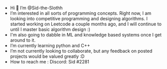 -  Hi 👋 I’m @Sid-the-Slothh
- I’m interested in all sorts of programming concepts. Right now, I am looking into competitive programming and designing algorithms. I started working on Leetcode a couple months ago, and I will continue to until I master basic algorithm design :) 
- I'm also going to dabble in ML and knowledge based systems once I get around to it.
- I’m currently learning python and C++
- I’m not currently looking to collaborate, but any feedback on posted projects would be valued greatly :D
- How to reach me : Discord: Sid #2281

<!---
Sid-the-Slothh/Sid-the-Slothh is a ✨ special ✨ repository because its `README.md` (this file) appears on your GitHub profile.
You can click the Preview link to take a look at your changes.
--->
